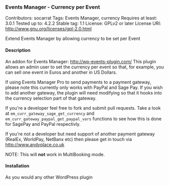 ### Events Manager - Currency per Event

Contributors: socarrat
Tags: Events Manager, currency
Requires at least: 3.0.1
Tested up to: 4.2.2
Stable tag: 1.1
License: GPLv2 or later
License URI: http://www.gnu.org/licenses/gpl-2.0.html

Extend Events Manager by allowing currency to be set per Event

#### Description

An addon for Events Manager: http://wp-events-plugin.com/
This plugin allows an admin user to set the currency per event so that, for example, you can sell one event in Euros and another in US Dollars.

If using Events Manager Pro to send payments to a payment gateway, please note this currently only works with PayPal and Sage Pay. If you wish to add another gateway, the plugin will need modifying so that it hooks into the currency selection part of that gateway.

If you're a developer feel free to fork and submit pull requests. Take a look at `em_curr_gateway_sage_get_currency` and `em_curr_gateway_paypal_get_paypal_vars` functions to see how this is done for SagePay and PayPal respectivly.

If you're not a developer but need support of another payment gateway (RealEx, WorldPay, NetBanx etc) then please get in touch via http://www.andyplace.co.uk

NOTE: This will __not__ work in MultiBooking mode.

#### Installation

As you would any other WordPress plugin
